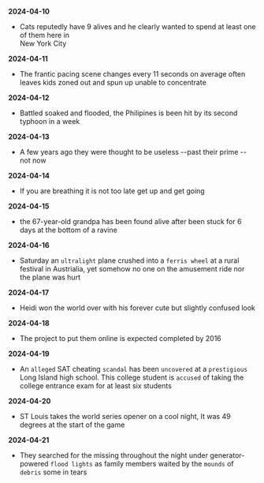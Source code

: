 **2024-04-10**
+ Cats reputedly have 9 alives and he clearly wanted to spend at least one of them here in  
New York City
 
**2024-04-11**
+ The frantic pacing scene changes every 11 seconds on average often leaves kids zoned out and 
spun up unable to concentrate
 
**2024-04-12**
+ Battled soaked and flooded, the Philipines is been hit by its second typhoon in a week 
 
**2024-04-13**
+ A few years ago they were thought to be useless --past their prime --not now
 
**2024-04-14**
+ If you are breathing it is not too late get up and get going 
 
**2024-04-15**
+ the 67-year-old grandpa has been found  alive after been stuck for 6 days at the bottom of a 
ravine
 
**2024-04-16**
+ Saturday an `ultralight` plane crushed into a `ferris wheel` at a rural festival in Austrialia, yet 
somehow no one on the amusement ride nor the plane was hurt


**2024-04-17**
+ Heidi won the world over with his forever cute but slightly confused look 

**2024-04-18**
+ The project to put them online is expected completed by 2016  

**2024-04-19**
+ An `alleged` SAT cheating `scandal` has been `uncovered` at a `prestigious` Long Island high 
school. This college student is `accused` of taking the college entrance exam for at least six 
students

**2024-04-20**
+ ST Louis takes the world series opener on a cool night, It was 49 degrees at the start of the game

**2024-04-21**
+ They searched for the missing throughout the night under generator-powered `flood lights` as family 
members waited by the `mounds` of `debris` some in tears

